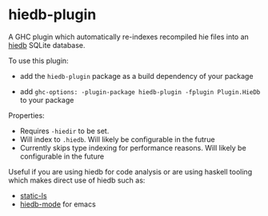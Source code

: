 # hiedb-plugin

A GHC plugin which automatically re-indexes recompiled hie files into an [hiedb](https://github.com/wz1000/hiedb) SQLite database.

To use this plugin:

- add the `hiedb-plugin` package as a build dependency of your package

- add `ghc-options: -plugin-package hiedb-plugin -fplugin Plugin.HieDb` to your package

Properties:
- Requires `-hiedir` to be set.
- Will index to `.hiedb`. Will likely be configurable in the futrue
- Currently skips type indexing for performance reasons. Will likely be
  configurable in the future

Useful if you are using hiedb for code analysis or are using haskell tooling which
makes direct use of hiedb such as:
- [static-ls](https://github.com/josephsumabat/static-ls)
- [hiedb-mode](https://github.com/agentultra/hiedb-mode) for emacs
